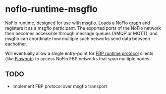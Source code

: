 
noflo-runtime-msgflo
====================

[NoFlo](https://noflojs.org) runtime, designed for use with [msgflo](https://github.com/the-grid/msgflo).
Loads a NoFlo graph and registers it as a msgflo participant.
The exported ports of the NoFlo network then becomes accessible through message queues (AMQP or MQTT),
and msgflo can coordinate how multiple such networks send data between eachother.

Will eventually allow a single entry-point for
[FBP runtime protocol](http://noflojs.org/documentation/protocol) clients (like [Flowhub](http://flowhub.io))
to access NoFlo FBP networks that span multiple nodes.


TODO
-----

* Implement FBP protocol over msgflo transport
